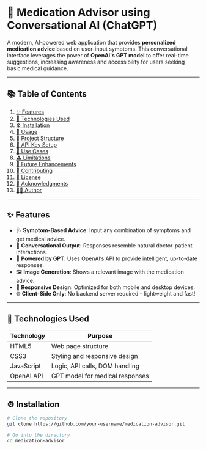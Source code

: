# 💊 Medication Advisor using Conversational AI (ChatGPT)

A modern, AI-powered web application that provides **personalized medication advice** based on user-input symptoms. This conversational interface leverages the power of **OpenAI's GPT model** to offer real-time suggestions, increasing awareness and accessibility for users seeking basic medical guidance.

---

## 📚 Table of Contents

1. [✨ Features](#-features)  
2. [🧠 Technologies Used](#-technologies-used)  
3. [⚙️ Installation](#️-installation)  
4. [🚀 Usage](#-usage)  
5. [📁 Project Structure](#-project-structure)  
6. [🔐 API Key Setup](#-api-key-setup)  
7. [📌 Use Cases](#-use-cases)  
8. [⚠️ Limitations](#️-limitations)  
9. [🌟 Future Enhancements](#-future-enhancements)  
10. [🤝 Contributing](#-contributing)  
11. [📄 License](#-license)  
12. [🙏 Acknowledgments](#-acknowledgments)  
13. [👨‍💻 Author](#-author)

---

## ✨ Features

- 🩺 **Symptom-Based Advice**: Input any combination of symptoms and get medical advice.
- 💊 **Conversational Output**: Responses resemble natural doctor-patient interactions.
- 🧠 **Powered by GPT**: Uses OpenAI’s API to provide intelligent, up-to-date responses.
- 🖼️ **Image Generation**: Shows a relevant image with the medication advice.
- 📱 **Responsive Design**: Optimized for both mobile and desktop devices.
- 🌐 **Client-Side Only**: No backend server required – lightweight and fast!

---

## 🧠 Technologies Used

| Technology | Purpose                          |
|------------|----------------------------------|
| HTML5      | Web page structure               |
| CSS3       | Styling and responsive design    |
| JavaScript | Logic, API calls, DOM handling   |
| OpenAI API | GPT model for medical responses  |

---

## ⚙️ Installation

```bash
# Clone the repository
git clone https://github.com/your-username/medication-advisor.git

# Go into the directory
cd medication-advisor
